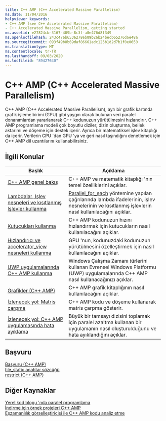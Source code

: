 ```yaml
---
title: C++ AMP (C++ Accelerated Massive Parallelism)
ms.date: 11/04/2016
helpviewer_keywords:
- C++ AMP (see C++ Accelerated Massive Parallelism)
- C++ Accelerated Massive Parallelism, getting started
ms.assetid: e27824cb-3167-409b-8c3f-a0e476d8f349
ms.openlocfilehash: 243c476b6536278eb09b26b24becb65276d6e48a
ms.sourcegitcommit: 093f49b8b69daf86661adc125b1d2d7b1f0e0650
ms.translationtype: MT
ms.contentlocale: tr-TR
ms.lasthandoff: 09/03/2020
ms.locfileid: "89427640"
---
```

# <a name="c-amp-c-accelerated-massive-parallelism"></a>C++ AMP (C++ Accelerated Massive Parallelism)

C++ AMP (C++ Accelerated Massive Parallelism), ayrı bir grafik kartında grafik işleme birimi (GPU) gibi yaygın olarak bulunan veri paralel donanımlardan yararlanarak C++ kodunuzun yürütülmesini hızlandırır. C++ AMP programlama modeli çok boyutlu diziler, dizin oluşturma, bellek aktarımı ve döşeme için destek içerir. Ayrıca bir matematiksel işlev kitaplığı da içerir. Verilerin CPU 'dan GPU 'ya ve geri nasıl taşındığını denetlemek için C++ AMP dil uzantılarını kullanabilirsiniz.

## <a name="related-topics"></a>İlgili Konular

|Başlık|Açıklama|
|-----------|-----------------|
|[C++ AMP genel bakış](../../parallel/amp/cpp-amp-overview.md)|C++ AMP ve matematik kitaplığı 'nın temel özelliklerini açıklar.|
|[Lambdalar, Işlev nesneleri ve kısıtlanmış Işlevler kullanma](../../parallel/amp/using-lambdas-function-objects-and-restricted-functions.md)|[Parallel_for_each](reference/concurrency-namespace-functions-amp.md#parallel_for_each) yöntemine yapılan çağrılarında lambda ifadelerinin, işlev nesnelerinin ve kısıtlanmış işlevlerin nasıl kullanılacağını açıklar.|
|[Kutucukları kullanma](../../parallel/amp/using-tiles.md)|C++ AMP kodunuzun hızını hızlandırmak için kutucukların nasıl kullanılacağını açıklar.|
|[Hızlandırıcı ve accelerator_view nesneleri kullanma](../../parallel/amp/using-accelerator-and-accelerator-view-objects.md)|GPU 'nun, kodunuzdaki kodunuzun yürütülmesini özelleştirmek için nasıl kullanılacağını açıklar.|
|[UWP uygulamalarında C++ AMP kullanma](../../parallel/amp/using-cpp-amp-in-windows-store-apps.md)|Windows Çalışma Zamanı türlerini kullanan Evrensel Windows Platformu (UWP) uygulamalarında C++ AMP nasıl kullanacağınızı açıklar.|
|[Grafikler (C++ AMP)](../../parallel/amp/graphics-cpp-amp.md)|C++ AMP grafik kitaplığının nasıl kullanılacağını açıklar.|
|[İzlenecek yol: Matris çarpma](../../parallel/amp/walkthrough-matrix-multiplication.md)|C++ AMP kodu ve döşeme kullanarak matris çarpma gösterir.|
|[İzlenecek yol: C++ AMP uygulamasında hata ayıklama](../../parallel/amp/walkthrough-debugging-a-cpp-amp-application.md)|Büyük bir tamsayı dizisini toplamak için paralel azaltma kullanan bir uygulamanın nasıl oluşturulduğunu ve hata ayıklandığını açıklar.|

## <a name="reference"></a>Başvuru

[Başvuru (C++ AMP)](../../parallel/amp/reference/reference-cpp-amp.md)<br/>
[tile_static anahtar sözcüğü](../../cpp/tile-static-keyword.md)<br/>
[restrict (C++ AMP)](../../cpp/restrict-cpp-amp.md)

## <a name="other-resources"></a>Diğer Kaynaklar

[Yerel kod blogu 'nda paralel programlama](/archive/blogs/nativeconcurrency/)<br/>
[İndirme için örnek projeleri C++ AMP](/archive/blogs/nativeconcurrency/c-amp-sample-projects-for-download)<br/>
[Eşzamanlılık görselleştiricisi ile C++ AMP kodu analiz etme](/archive/blogs/nativeconcurrency/analyzing-c-amp-code-with-the-concurrency-visualizer)
